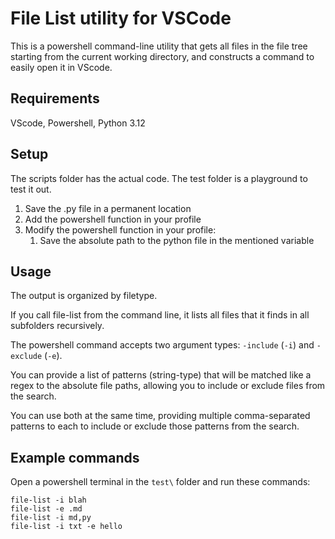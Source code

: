 # File List utility for VSCode

This is a powershell command-line utility that gets all files in the file tree starting from the current working directory, and constructs a command to easily open it in VScode.

## Requirements

VScode, Powershell, Python 3.12

## Setup

The scripts folder has the actual code. The test folder is a playground to test it out.

1. Save the .py file in a permanent location
2. Add the powershell function in your profile
3. Modify the powershell function in your profile:
   1. Save the absolute path to the python file in the mentioned variable

## Usage

The output is organized by filetype.

If you call file-list from the command line, it lists all files that it finds in all subfolders recursively.

The powershell command accepts two argument types: ```-include``` (```-i```) and ```-exclude``` (```-e```).

You can provide a list of patterns (string-type) that will be matched like a regex to the absolute file paths, allowing you to include or exclude files from the search.

You can use both at the same time, providing multiple comma-separated patterns to each to include or exclude those patterns from the search.

## Example commands

Open a powershell terminal in the ```test\``` folder and run these commands:

```
file-list -i blah
file-list -e .md
file-list -i md,py
file-list -i txt -e hello
```
